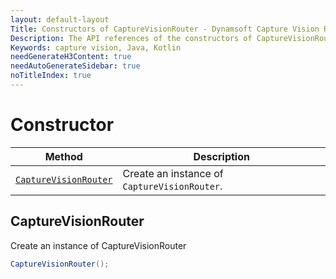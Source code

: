 ```yaml
---
layout: default-layout
Title: Constructors of CaptureVisionRouter - Dynamsoft Capture Vision Router Module Android Edition API Reference
Description: The API references of the constructors of CaptureVisionRouter.
Keywords: capture vision, Java, Kotlin
needGenerateH3Content: true
needAutoGenerateSidebar: true
noTitleIndex: true
---
```


# Constructor

| Method | Description |
| ------ | ----------- |
| [`CaptureVisionRouter`](#capturevisionrouter) | Create an instance of `CaptureVisionRouter`. |

## CaptureVisionRouter

Create an instance of CaptureVisionRouter

```java
CaptureVisionRouter();
```
